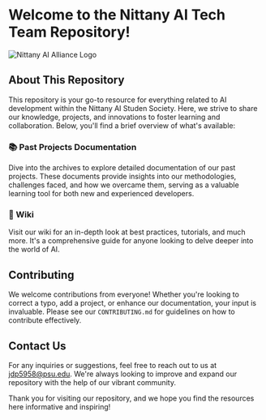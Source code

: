 # Welcome to the Nittany AI Tech Team Repository!

![Nittany AI Alliance Logo]()

## About This Repository

This repository is your go-to resource for everything related to AI development within the Nittany AI Studen Society. Here, we strive to share our knowledge, projects, and innovations to foster learning and collaboration. Below, you'll find a brief overview of what's available:

### 📚 Past Projects Documentation

Dive into the archives to explore detailed documentation of our past projects. These documents provide insights into our methodologies, challenges faced, and how we overcame them, serving as a valuable learning tool for both new and experienced developers.

### 📖 Wiki

Visit our wiki for an in-depth look at best practices, tutorials, and much more. It's a comprehensive guide for anyone looking to delve deeper into the world of AI.

## Contributing

We welcome contributions from everyone! Whether you're looking to correct a typo, add a project, or enhance our documentation, your input is invaluable. Please see our `CONTRIBUTING.md` for guidelines on how to contribute effectively.

## Contact Us

For any inquiries or suggestions, feel free to reach out to us at [jdp5958@psu.edu](mailto:jdp5958@psu.edu). We're always looking to improve and expand our repository with the help of our vibrant community.

Thank you for visiting our repository, and we hope you find the resources here informative and inspiring!

